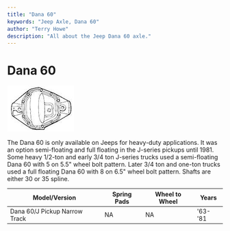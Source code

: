 ```yaml
---
title: "Dana 60"
keywords: "Jeep Axle, Dana 60"
author: "Terry Howe"
description: "All about the Jeep Dana 60 axle."
---
```

# Dana 60

![Dana 60 diff cover](../../img/axle/bwd60.jpg)

The Dana 60 is only available on Jeeps for heavy-duty applications. It was an option semi-floating and full floating in the J-series pickups until 1981. Some heavy 1/2-ton and early 3/4 ton J-series trucks used a semi-floating Dana 60 with 5 on 5.5" wheel bolt pattern. Later 3/4 ton and one-ton trucks used a full floating Dana 60 with 8 on 6.5" wheel bolt pattern. Shafts are either 30 or 35 spline.

| Model/Version                 | Spring Pads | Wheel to Wheel | Years   |
|-------------------------------|-------------|----------------|---------|
| Dana 60/J Pickup Narrow Track | NA          | NA             | '63-'81 |